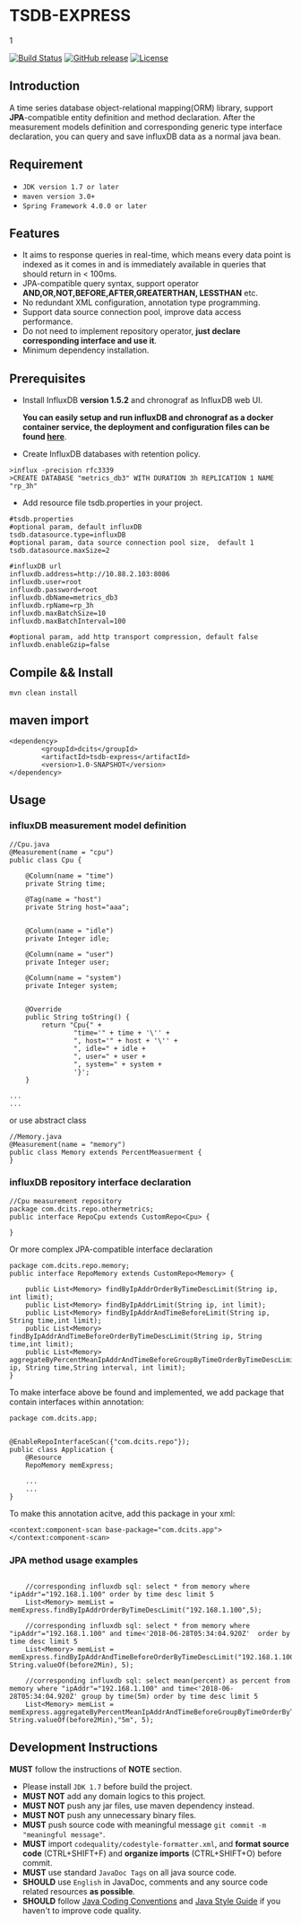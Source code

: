# TSDB-EXPRESS
1

[![Build Status](https://travis-ci.org/kswapd/tsdb-express.svg?branch=master)](https://travis-ci.org/kswapd/tsdb-express)
[![GitHub release](https://img.shields.io/badge/version-1.2.0-5bb85b.svg)](https://github.com/kswapd/tsdb-express/releases)
[![License](https://img.shields.io/badge/License-MIT-blue.svg)](https://opensource.org/licenses/MIT)


## Introduction
A time series database object-relational mapping(ORM) library, support **JPA**-compatible entity definition and method declaration. After the measurement models definition and corresponding generic type interface declaration, you can  query and save influxDB data as a normal java bean. 


## Requirement

*  `JDK version 1.7 or later`
*  `maven version 3.0+`
* `Spring Framework 4.0.0 or later`

## Features
* It aims to response queries in real-time, which means every data point is indexed as it comes in and is immediately available in queries that should return in < 100ms.
* JPA-compatible query syntax, support operator **AND,OR,NOT,BEFORE,AFTER,GREATERTHAN, LESSTHAN** etc.
* No redundant XML configuration, annotation type programming.
* Support data source connection pool, improve data access performance.
* Do not need to implement repository operator, **just declare corresponding interface and use it**.
* Minimum dependency installation.

## Prerequisites
* Install InfluxDB **version 1.5.2** and chronograf as InfluxDB web UI.

  **You can easily setup and run influxDB and chronograf as a docker container service, the deployment and configuration files can be found [here](https://gitee.com/kswapd/docker-devops/tree/master/influxdb)**.



* Create InfluxDB databases with retention policy.
```
>influx -precision rfc3339
>CREATE DATABASE "metrics_db3" WITH DURATION 3h REPLICATION 1 NAME "rp_3h"
```

* Add resource file tsdb.properties in your project.
```
#tsdb.properties
#optional param, default influxDB
tsdb.datasource.type=influxDB
#optional param, data source connection pool size,  default 1
tsdb.datasource.maxSize=2

#influxDB url
influxdb.address=http://10.88.2.103:8086
influxdb.user=root
influxdb.password=root
influxdb.dbName=metrics_db3
influxdb.rpName=rp_3h
influxdb.maxBatchSize=10
influxdb.maxBatchInterval=100

#optional param, add http transport compression, default false
influxdb.enableGzip=false
```

## Compile && Install

 `mvn clean install`
 

## maven import
```
<dependency>
        <groupId>dcits</groupId>
        <artifactId>tsdb-express</artifactId>
        <version>1.0-SNAPSHOT</version>
</dependency>
```
## Usage

### influxDB measurement model definition
```
//Cpu.java
@Measurement(name = "cpu")
public class Cpu {

	@Column(name = "time")
	private String time;

	@Tag(name = "host")
	private String host="aaa";


	@Column(name = "idle")
	private Integer idle;

	@Column(name = "user")
	private Integer user;

	@Column(name = "system")
	private Integer system;


	@Override
	public String toString() {
		return "Cpu{" +
				"time='" + time + '\'' +
				", host='" + host + '\'' +
				", idle=" + idle +
				", user=" + user +
				", system=" + system +
				'}';
	}

...
...
```
or use abstract class

```
//Memory.java
@Measurement(name = "memory")
public class Memory extends PercentMeasuerment {
}
```


### influxDB repository interface declaration

```
//Cpu measurement repository
package com.dcits.repo.othermetrics;
public interface RepoCpu extends CustomRepo<Cpu> {

}
```
Or more complex JPA-compatible interface declaration
```
package com.dcits.repo.memory;
public interface RepoMemory extends CustomRepo<Memory> {

	public List<Memory> findByIpAddrOrderByTimeDescLimit(String ip, int limit);
	public List<Memory> findByIpAddrLimit(String ip, int limit);
	public List<Memory> findByIpAddrAndTimeBeforeLimit(String ip, String time,int limit);
	public List<Memory> findByIpAddrAndTimeBeforeOrderByTimeDescLimit(String ip, String time,int limit);
	public List<Memory> aggregateByPercentMeanIpAddrAndTimeBeforeGroupByTimeOrderByTimeDescLimit(String ip, String time,String interval, int limit);
}

```

To make interface above be found and implemented, we add package that contain interfaces within annotation:
```
package com.dcits.app;


@EnableRepoInterfaceScan({"com.dcits.repo"});
public class Application {
	@Resource
	RepoMemory memExpress;

	...
	...
}
```

To make this annotation acitve,  add this package in your xml:
```
<context:component-scan base-package="com.dcits.app"></context:component-scan>
```

### JPA method usage examples
```

    //corresponding influxdb sql: select * from memory where "ipAddr"="192.168.1.100" order by time desc limit 5
    List<Memory> memList = memExpress.findByIpAddrOrderByTimeDescLimit("192.168.1.100",5);
	
    //corresponding influxdb sql: select * from memory where "ipAddr"="192.168.1.100" and time<'2018-06-28T05:34:04.920Z'  order by time desc limit 5
    List<Memory> memList = memExpress.findByIpAddrAndTimeBeforeOrderByTimeDescLimit("192.168.1.100", String.valueOf(before2Min), 5);
	
    //corresponding influxdb sql: select mean(percent) as percent from memory where "ipAddr"="192.168.1.100" and time<'2018-06-28T05:34:04.920Z' group by time(5m) order by time desc limit 5
    List<Memory> memList = memExpress.aggregateByPercentMeanIpAddrAndTimeBeforeGroupByTimeOrderByTimeDescLimit("192.168.1.100", String.valueOf(before2Min),"5m", 5);

```


## Development Instructions
**MUST** follow the instructions of **NOTE** section.
* Please install `JDK 1.7` before build the project.
* **MUST NOT** add any domain logics to this project.
* **MUST NOT** push any jar files, use maven dependency instead.
* **MUST NOT** push any unnecessary binary files.
* **MUST** push source code with meaningful message `git commit -m "meaningful message"`.
* **MUST** import `codequality/codestyle-formatter.xml`, and **format source code** (CTRL+SHIFT+F) and **organize imports** (CTRL+SHIFT+O) before commit.
* **MUST** use standard `JavaDoc Tags` on all java source code.
* **SHOULD** use `English` in JavaDoc, comments and any source code related resources **as possible**.
* **SHOULD** follow [Java Coding Conventions](http://www.oracle.com/technetwork/java/codeconventions-150003.pdf) and [Java Style Guide](https://google.github.io/styleguide/javaguide.html) if you haven't to improve code quality.


 

